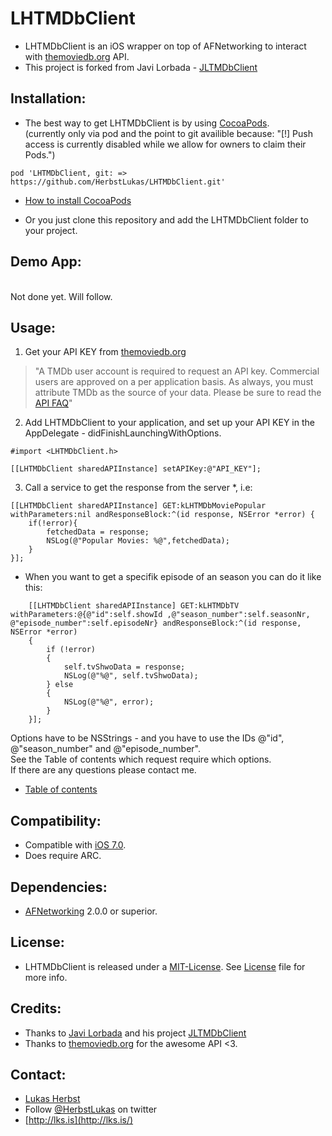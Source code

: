 LHTMDbClient
==============


- LHTMDbClient is an iOS wrapper on top of AFNetworking to interact with [themoviedb.org](https://www.themoviedb.org/) API.
- This project is forked from Javi Lorbada - [JLTMDbClient](https://github.com/JaviLorbada/JLTMDbClient)

## Installation: ##

- The best way to get LHTMDbClient is by using [CocoaPods](http://cocoapods.org/). <br>
	(currently only via pod and the point to git availible because: "[!] Push access is currently disabled while we allow for owners to claim their Pods.") <br>
```
pod 'LHTMDbClient, git: => https://github.com/HerbstLukas/LHTMDbClient.git'
```
- [How to install CocoaPods](https://speakerdeck.com/javilorbada/introduction-to-cocoapods?slide=13)

- Or you just clone this repository and add the LHTMDbClient folder to your project.


## Demo App:
<br>
Not done yet. Will follow.

## Usage: ##

1. Get your API KEY from [themoviedb.org](http://www.themoviedb.org/documentation/api)

> "A TMDb user account is required to request an API key. Commercial users are approved on a per application basis. As always, you must attribute TMDb as the source of your data. Please be sure to read the [API FAQ](http://www.themoviedb.org/faq/api)"

2. Add LHTMDbClient to your application, and set up your API KEY in the AppDelegate - didFinishLaunchingWithOptions.

```
#import <LHTMDbClient.h>
```

```
[[LHTMDbClient sharedAPIInstance] setAPIKey:@"API_KEY"];
```
3. Call a service to get the response from the server *, i.e:


```
[[LHTMDbClient sharedAPIInstance] GET:kLHTMDbMoviePopular withParameters:nil andResponseBlock:^(id response, NSError *error) {
    if(!error){
        fetchedData = response;
        NSLog(@"Popular Movies: %@",fetchedData);
    }
}];
```
- When you want to get a specifik episode of an season you can do it like this: 

```
    [[LHTMDbClient sharedAPIInstance] GET:kLHTMDbTV withParameters:@{@"id":self.showId ,@"season_number":self.seasonNr, @"episode_number":self.episodeNr} andResponseBlock:^(id response, NSError *error)
    {
        if (!error)
        {
            self.tvShwoData = response;
            NSLog(@"%@", self.tvShwoData);
        } else
        {
            NSLog(@"%@", error);
        }
    }];
```
Options have to be NSStrings - and you have to use the IDs @"id", @"season_number" and @"episode_number". <br>
See the Table of contents which request require which options. <br>
If there are any questions please contact me.

* [Table of contents](https://github.com/HerbstLukas/LHTMDbClient/blob/master/LHTMDbClient/LHTMDbClientDefines.h)


## Compatibility: ##

- Compatible with [iOS 7.0](https://developer.apple.com/library/ios/releasenotes/General/WhatsNewIniOS/Articles/iOS7.html).
- Does require ARC. 

## Dependencies: ##

- [AFNetworking](https://github.com/AFNetworking/AFNetworking) 2.0.0 or superior.

## License: ##

- LHTMDbClient is released under a [MIT-License](http://opensource.org/licenses/MIT). See [License](https://github.com/JaviLorbada/LHTMDbClient/blob/master/LICENSE) file for more info.

## Credits: ##

- Thanks to [Javi Lorbada](https://github.com/fjcaetano) and his project [JLTMDbClient](https://github.com/JaviLorbada/JLTMDbClient)
- Thanks to [themoviedb.org](https://www.themoviedb.org/) for the awesome API <3.

## Contact: ##

- [Lukas Herbst](mailto:lukas.herbst@me.com) 
- Follow [@HerbstLukas](https://twitter.com/HerbstLukas) on twitter
- [http://lks.is](http://lks.is/)


